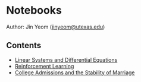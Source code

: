 # Notebooks
Author: Jin Yeom (jinyeom@utexas.edu)

## Contents
- [Linear Systems and Differential Equations](https://github.com/jinyeom/notebooks/blob/master/Linear%20Systems%20and%20Differential%20Equations.ipynb)
- [Reinforcement Learning](https://github.com/jinyeom/notebooks/blob/master/Reinforcement%20Learning.ipynb)
- [College Admissions and the Stability of Marriage](https://github.com/jinyeom/notebooks/blob/master/College%20Admissions%20and%20the%20Stability%20of%20Marriage.ipynb)

